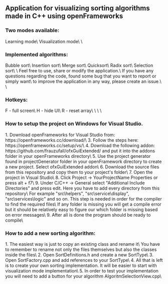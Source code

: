 <h2>Application for visualizing sorting algorithms made in C++ using openFrameworks</h2>  

<h3>Two modes available:</h3>  
Learning mode\
Visualization mode\
\
<h3>Implemented algorithms:</h3>  
Bubble sort\
Insertion sort\
Merge sort\
Quicksort\
Radix sort\
Selection sort\
\
Feel free to use, share or modify the application.\
If you have any questions regarding the code, found some bug that you want to report or simply want\
to improve the application in any way, please create an issue.\
\
<h3>Hotkeys:</h3>
F - full screen\
H - hide UI\
R - reset array\
\
\
\
<h3>How to setup the project on Windows for Visual Studio.</h3>  
1. Download openFrameworks for Visual Studio from: https://openframeworks.cc/download/\
3. Follow the steps here: https://openframeworks.cc/setup/vs/\
4. Download the following addon: https://github.com/frauzufall/ofxGuiExtended/ and put it into the addons folder in your openFrameworks directory\
5. Use the project generator found in projectGenerator folder in your openFramework directory to create a new project. Select ofxGuiExtended addon\
6. Download the source files from this repository and copy them to your project's folder\
7. Open the project in Visual Studio\
8. Click Project -> YourProjectName Properties or press alt + f7\
9. Under C/C++ -> General select "Additional Include Directories" and press edit. Here you have to add every directory from this repository\
For example "src\helpers", "src\service\display", "src\services\logic" and so on. This step is needed in order for the compiler to find the required files\ 
If any folder is missing you will get a compile error but it should be relatively easy to figure our which folder is missing based on error messages\
9. After all is done the program should be ready to compile\
  
<h3>How to add a new sorting algorithm:</h3>
1. The easiest way is just to copy an existing class and rename it\
You have to remember to rename not only the files themselves but also the classes inside the files\
2. Open SortDefinitions.h and create a new SortType\
3. Open SortFactory.cpp and add references to your SortType\
4. All that is left is to create your own sorting implementation. It will be easier to start with visualization mode implementation\ 
5. In order to test your implementation you will need to add a button for your algorithm AlgoritmSelectionView.cpp\
